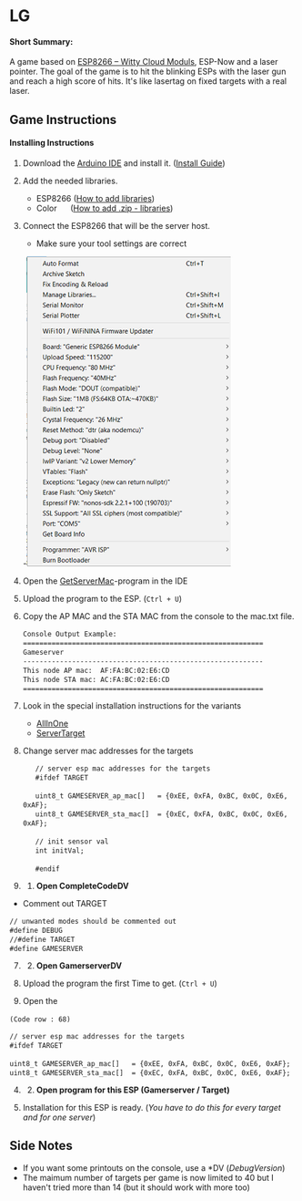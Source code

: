 # LG
#### Short Summary:
A game based on [ESP8266 – Witty Cloud Moduls](https://www.ebay.de/itm/ESP8266-Serial-WIFI-Witty-Cloud-Development-Board-ESP-12F-Module-MINI-nodemcu/173615398063?_trkparms=aid%3D1110001%26algo%3DSPLICE.SIM%26ao%3D2%26asc%3D20160323102634%26meid%3D3aa4e928f3964fcbb2f8c6cbc12c2c0f%26pid%3D100623%26rk%3D2%26rkt%3D6%26sd%3D222081069541%26itm%3D173615398063%26pmt%3D0%26noa%3D1%26pg%3D2047675&_trksid=p2047675.c100623.m-1), ESP-Now and a laser pointer. The goal of the game is to hit the blinking ESPs with the laser gun and reach a high score of hits.
It's like lasertag on fixed targets with a real laser.


## Game Instructions
#### Installing Instructions

1. Download the [Arduino IDE](https://www.arduino.cc/en/main/software) and install it. ([Install Guide](https://www.arduino.cc/en/Guide/HomePage))

2. Add the needed libraries. 

   - ESP8266 ([How to add libraries](https://randomnerdtutorials.com/how-to-install-esp8266-board-arduino-ide/))
   - Color   &nbsp; &nbsp; &nbsp;([How to add .zip - libraries](https://www.arduino.cc/en/Guide/Libraries))
   
3. Connect the ESP8266 that will be the server host.

   - Make sure your tool settings are correct
   
   -![Settings in Tools](https://github.com/JeroPlay/LG/blob/master/SecretFiles/Settings%20for%20Tools.png)

4. Open the [GetServerMac]()-program in the IDE

5. Upload the program to the ESP. (`Ctrl + U`)

6. Copy the AP MAC and the STA MAC from the console to the mac.txt file.

   ```
   Console Output Example:
   ===========================================================
   Gameserver
   -----------------------------------------------------------
   This node AP mac:  AF:FA:BC:02:E6:CD
   This node STA mac: AC:FA:BC:02:E6:CD
   ===========================================================
   ```
  7. Look in the special installation instructions for the variants
  
      - [AllInOne]()     
      - [ServerTarget]()
      
  7. Change server mac addresses for the targets
      ```   
         // server esp mac addresses for the targets
         #ifdef TARGET

         uint8_t GAMESERVER_ap_mac[]   = {0xEE, 0xFA, 0xBC, 0x0C, 0xE6, 0xAF};
         uint8_t GAMESERVER_sta_mac[]  = {0xEC, 0xFA, 0xBC, 0x0C, 0xE6, 0xAF};

         // init sensor val
         int initVal;

         #endif
      ```
  7. 1. **Open CompleteCodeDV**  
     
  - Comment out TARGET
   
```
// unwanted modes should be commented out
#define DEBUG
//#define TARGET
#define GAMESERVER
```    
7. 2. **Open GamerserverDV**

5. Upload the program the first Time to get. (`Ctrl + U`)

6. Open the 

`(Code row : 68)`
   
```
// server esp mac addresses for the targets
#ifdef TARGET

uint8_t GAMESERVER_ap_mac[]   = {0xEE, 0xFA, 0xBC, 0x0C, 0xE6, 0xAF};
uint8_t GAMESERVER_sta_mac[]  = {0xEC, 0xFA, 0xBC, 0x0C, 0xE6, 0xAF};
```    

4. 2. **Open program for this ESP (Gamerserver / Target)**

6. Installation for this ESP is ready. 
(_You have to do this for every target and for one server_)


## Side Notes
* If you want some printouts on the console, use a \*DV (_DebugVersion_)
* The maimum number of targets per game is now limited to 40 but I haven't tried more than 14 (but it should work with more too) 


